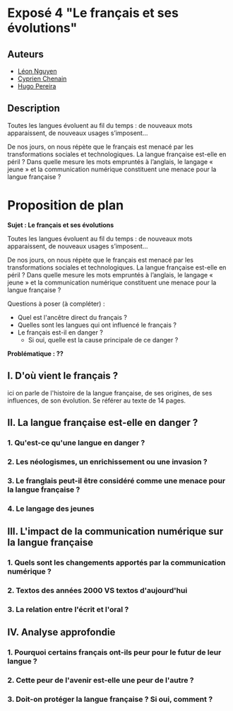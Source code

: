 # Exposé 4 "Le français et ses évolutions"

## Auteurs
- [Léon Nguyen](mailto:leon.nguyen@etu.utc.fr)
- [Cyprien Chenain](mailto:cyprien.chenain@etu.utc.fr)
- [Hugo Pereira](mailto:hugo.pereira@etu.utc.fr)

## Description
Toutes les langues évoluent au fil du temps : de nouveaux mots apparaissent, de nouveaux usages s’imposent...

De nos jours, on nous répète que le français est menacé par les transformations sociales et technologiques. La langue française est-elle en péril ? Dans quelle mesure les mots empruntés à l’anglais, le langage « jeune » et la communication numérique constituent une menace pour la langue française ?

# Proposition de plan

**Sujet : Le français et ses évolutions**

Toutes les langues évoluent au fil du temps : de nouveaux mots apparaissent, de nouveaux usages s’imposent...

De nos jours, on nous répète que le français est menacé par les transformations sociales et technologiques. La langue française est-elle en péril ? Dans quelle mesure les mots empruntés à l’anglais, le langage « jeune » et la communication numérique constituent une menace pour la langue française ?

Questions à poser (à compléter) :
- Quel est l'ancêtre direct du français ?
- Quelles sont les langues qui ont influencé le français ?
- Le français est-il en danger ?
    - Si oui, quelle est la cause principale de ce danger ?

**Problématique : ⁇**

## I. D'où vient le français ?
ici on parle de l'histoire de la langue française, de ses origines, de ses influences, de son évolution. Se référer au texte de 14 pages.

## II. La langue française est-elle en danger ?

### 1. Qu'est-ce qu'une langue en danger ?

### 2. Les néologismes, un enrichissement ou une invasion ?

### 3. Le franglais peut-il être considéré comme une menace pour la langue française ?

### 4. Le langage des jeunes

## III. L'impact de la communication numérique sur la langue française

### 1. Quels sont les changements apportés par la communication numérique ?

### 2. Textos des années 2000 VS textos d'aujourd'hui

### 3. La relation entre l'écrit et l'oral ?

## IV. Analyse approfondie

### 1. Pourquoi certains français ont-ils peur pour le futur de leur langue ?

### 2. Cette peur de l'avenir est-elle une peur de l'autre ?

### 3. Doit-on protéger la langue française ? Si oui, comment ?

